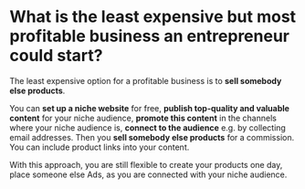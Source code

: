 # What is the least expensive but most profitable business an entrepreneur could start?

The least expensive option for a profitable business is to __sell somebody else products__.

You can __set up a niche website__ for free, __publish top-quality and valuable content__ for your niche audience,  __promote this content__ in the channels where your niche audience is, __connect to the audience__ e.g. by collecting email addresses. Then you __sell somebody else products__ for a commission.
You can include product links into your content.

With this approach, you are still flexible to create your products one day, place someone else Ads, as you are connected with your niche audience.
